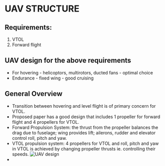 # UAV STRUCTURE 
## Requirements:
1. VTOL
2. Forward flight 

## UAV design for the above requirements
* For hovering - helicoptors, multirotors, ducted fans - optimal choice
* Endurance - fixed wing - good cruising 

## General Overview 
* Transition between hovering and level flight is of primary concern for VTOL. 
* Proposed paper has a good design that includes 1 propeller for forward flight and 4 propellers for VTOL. 
* Forward Propulsion System: the thrust from the propeller balances the drag due to fuselage; wing provides lift; ailerons, rudder and elevator control roll, pitch and yaw. 
* VTOL propulsion system: 4 propellers for VTOL and roll, pitch and yaw in VTOL is achieved by changing propeller thrusts ie. controlling their speeds. 
 ![UAV design](https://i.imgur.com/yH8E8GO.png "Rough Design")
* 